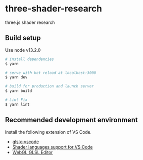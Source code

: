 # three-shader-research
three.js shader research

## Build setup
Use node v13.2.0

``` bash
# install dependencies
$ yarn

# serve with hot reload at localhost:3000
$ yarn dev

# build for production and launch server
$ yarn build

# Lint Fix
$ yarn lint

```

## Recommended development environment
Install the following extension of VS Code.  

- [glslx-vscode](https://marketplace.visualstudio.com/items?itemName=evanw.glslx-vscode)
- [Shader languages support for VS Code](https://marketplace.visualstudio.com/items?itemName=slevesque.shader)
- [WebGL GLSL Editor](https://marketplace.visualstudio.com/items?itemName=raczzalan.webgl-glsl-editor)
